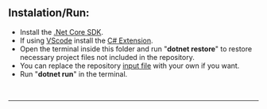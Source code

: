 ## Instalation/Run:
* Install the [.Net Core SDK](https://dotnet.microsoft.com/download).
* If using [VScode](https://code.visualstudio.com/) install the [C# Extension](https://marketplace.visualstudio.com/items?itemName=ms-vscode.csharp).
* Open the terminal inside this folder and run "**dotnet restore**" to restore necessary project files not included in the repository.
* You can replace the repository [input file](..\input.txt) with your own if you want.
* Run "**dotnet run**" in the terminal.

<br>
<hr>